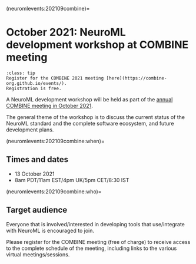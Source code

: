 (neuromlevents:202109combine)=
# October 2021: NeuroML development workshop at COMBINE meeting

```{admonition} Registration for the COMBINE 2021 meeting is free.
:class: tip
Register for the COMBINE 2021 meeting [here](https://combine-org.github.io/events/).
Registration is free.
```

A NeuroML development workshop will be held as part of the [annual COMBINE meeting in October 2021](https://combine-org.github.io/events/).

The general theme of the workshop is to discuss the current status of the NeuroML standard and the complete software ecosystem, and future development plans.

(neuromlevents:202109combine:when)=
## Times and dates

- 13 October 2021
- 8am PDT/11am EST/4pm UK/5pm CET/8:30 IST


(neuromlevents:202109combine:who)=
## Target audience
Everyone that is involved/interested in developing tools that use/integrate with NeuroML is encouraged to join.

Please register for the COMBINE meeting (free of charge) to receive access to the complete schedule of the meeting, including links to the various virtual meetings/sessions.
